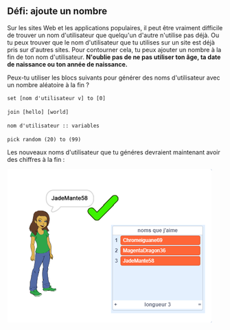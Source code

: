 ## Défi: ajoute un nombre

Sur les sites Web et les applications populaires, il peut être vraiment difficile de trouver un nom d'utilisateur que quelqu'un d'autre n'utilise pas déjà. Ou tu peux trouver que le nom d'utilisateur que tu utilises sur un site est déjà pris sur d'autres sites. Pour contourner cela, tu peux ajouter un nombre à la fin de ton nom d'utilisateur. **N'oublie pas de ne pas utiliser ton âge, ta date de naissance ou ton année de naissance.**

Peux-tu utiliser les blocs suivants pour générer des noms d'utilisateur avec un nombre aléatoire à la fin ?

```blocks3
set [nom d'utilisateur v] to [0]

join [hello] [world]

nom d'utilisateur :: variables

pick random (20) to (99)
```

Les nouveaux noms d'utilisateur que tu généres devraient maintenant avoir des chiffres à la fin :

![capture d'écran](images/usernames-with-numbers.png)